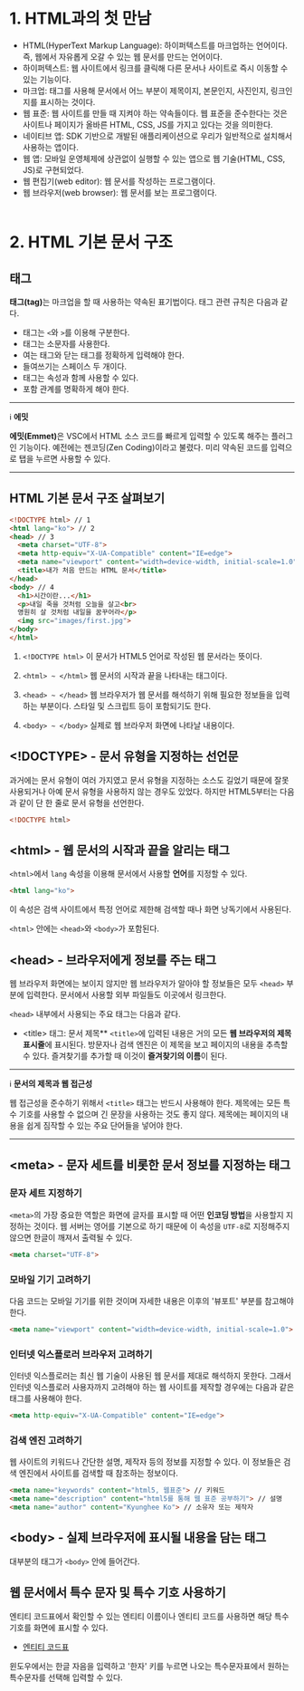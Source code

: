 # 1. HTML과의 첫 만남
- HTML(HyperText Markup Language): 하이퍼텍스트를 마크업하는 언어이다. 즉, 웹에서 자유롭게 오갈 수 있는 웹 문서를 만드는 언어이다.
- 하이퍼텍스트: 웹 사이트에서 링크를 클릭해 다른 문서나 사이트로 즉시 이동할 수 있는 기능이다.
- 마크업: 태그를 사용해 문서에서 어느 부분이 제목이지, 본문인지, 사진인지, 링크인지를 표시하는 것이다.
- 웹 표준: 웹 사이트를 만들 때 지켜야 하는 약속들이다. 웹 표준을 준수한다는 것은 사이트나 페이지가 올바른 HTML, CSS, JS를 가지고 있다는 것을 의미한다.
- 네이티브 앱: SDK 기반으로 개발된 애플리케이션으로 우리가 일반적으로 설치해서 사용하는 앱이다.
- 웹 앱: 모바일 운영체제에 상관없이 실행할 수 있는 앱으로 웹 기술(HTML, CSS, JS)로 구현되었다.
- 웹 편집기(web editor): 웹 문서를 작성하는 프로그램이다.
- 웹 브라우저(web browser): 웹 문서를 보는 프로그램이다.
<br></br>
# 2. HTML 기본 문서 구조
## 태그
<strong>태그(tag)</strong>는 마크업을 할 때 사용하는 약속된 표기법이다. 태그 관련 규칙은 다음과 같다.

- 태그는 `<`와 `>`를 이용해 구분한다.
- 태그는 소문자를 사용한다.
- 여는 태그와 닫는 태그를 정확하게 입력해야 한다.
- 들여쓰기는 스페이스 두 개이다.
- 태그는 속성과 함께 사용할 수 있다.
- 포함 관계를 명확하게 해야 한다.

---
:information_source: **에밋**

<strong>에밋(Emmet)</strong>은 VSC에서 HTML 소스 코드를 빠르게 입력할 수 있도록 해주는 플러그인 기능이다. 예전에는 젠코딩(Zen Coding)이라고 불렸다. 미리 약속된 코드를 입력으로 탭을 누르면 사용할 수 있다.

---

## HTML 기본 문서 구조 살펴보기
```html
<!DOCTYPE html> // 1
<html lang="ko"> // 2
<head> // 3
  <meta charset="UTF-8">
  <meta http-equiv="X-UA-Compatible" content="IE=edge">
  <meta name="viewport" content="width=device-width, initial-scale=1.0">
  <title>내가 처음 만드는 HTML 문서</title>
</head>
<body> // 4
  <h1>시간이란...</h1>
  <p>내일 죽을 것처럼 오늘을 살고<br>
  영원히 살 것처럼 내일을 꿈꾸어라</p>
  <img src="images/first.jpg">
</body>
</html>
```
1. `<!DOCTYPE html>`
이 문서가 HTML5 언어로 작성된 웹 문서라는 뜻이다.

2. `<html> ~ </html>`
웹 문서의 시작과 끝을 나타내는 태그이다.

3. `<head> ~ </head>`
웹 브라우저가 웹 문서를 해석하기 위해 필요한 정보들을 입력하는 부분이다. 스타일 및 스크립트 등이 포함되기도 한다.

4. `<body> ~ </body>`
실제로 웹 브라우저 화면에 나타날 내용이다.

## <!DOCTYPE> - 문서 유형을 지정하는 선언문

과거에는 문서 유형이 여러 가지였고 문서 유형을 지정하는 소스도 길었기 때문에 잘못 사용되거나 아예 문서 유형을 사용하지 않는 경우도 있었다. 하지만 HTML5부터는 다음과 같이 단 한 줄로 문서 유형을 선언한다.
```html
<!DOCTYPE html>
```

## \<html> - 웹 문서의 시작과 끝을 알리는 태그

`<html>`에서 `lang` 속성을 이용해 문서에서 사용할 **언어**를 지정할 수 있다.
```html
<html lang="ko">
```
이 속성은 검색 사이트에서 특정 언어로 제한해 검색할 때나 화면 낭독기에서 사용된다.

`<html>` 안에는 `<head>`와 `<body>`가 포함된다.

## \<head> - 브라우저에게 정보를 주는 태그

웹 브라우저 화면에는 보이지 않지만 웹 브라우저가 알아야 할 정보들은 모두 `<head>` 부분에 입력한다. 문서에서 사용할 외부 파일들도 이곳에서 링크한다.

`<head>` 내부에서 사용되는 주요 태그는 다음과 같다.

- \<title> 태그: 문서 제목**
`<title>`에 입력된 내용은 거의 모든 **웹 브라우저의 제목 표시줄**에 표시된다. 방문자나 검색 엔진은 이 제목을 보고 페이지의 내용을 추측할 수 있다. 즐겨찾기를 추가할 때 이것이 **즐겨찾기의 이름**이 된다.

---
:information_source: **문서의 제목과 웹 접근성**

웹 접근성을 준수하기 위해서 `<title>` 태그는 반드시 사용해야 한다. 제목에는 모든 특수 기호를 사용할 수 없으며 긴 문장을 사용하는 것도 좋지 않다. 제목에는 페이지의 내용을 쉽게 짐작할 수 있는 주요 단어들을 넣어야 한다.

---

## \<meta> - 문자 세트를 비롯한 문서 정보를 지정하는 태그

### 문자 세트 지정하기
`<meta>`의 가장 중요한 역할은 화면에 글자를 표시할 때 어떤 **인코딩 방법**을 사용할지 지정하는 것이다. 웹 서버는 영어를 기본으로 하기 때문에 이 속성을 `UTF-8`로 지정해주지 않으면 한글이 깨져서 출력될 수 있다.
```html
<meta charset="UTF-8">
```

### 모바일 기기 고려하기
다음 코드는 모바일 기기를 위한 것이며 자세한 내용은 이후의 '뷰포트' 부분를 참고해야 한다.
```html
<meta name="viewport" content="width=device-width, initial-scale=1.0">
```

### 인터넷 익스플로러 브라우저 고려하기
인터넷 익스플로러는 최신 웹 기술이 사용된 웹 문서를 제대로 해석하지 못한다. 그래서 인터넷 익스플로러 사용자까지 고려해야 하는 웹 사이트를 제작할 경우에는 다음과 같은 태그를 사용해야 한다.
```html
<meta http-equiv="X-UA-Compatible" content="IE=edge">
```

### 검색 엔진 고려하기
웹 사이트의 키워드나 간단한 설명, 제작자 등의 정보를 지정할 수 있다. 이 정보들은 검색 엔진에서 사이트를 검색할 때 참조하는 정보이다.
```html
<meta name="keywords" content="html5, 웹표준"> // 키워드
<meta name="description" content="html5를 통해 웹 표준 공부하기"> // 설명
<meta name="author" content="Kyunghee Ko"> // 소유자 또는 제작자
```

## \<body> - 실제 브라우저에 표시될 내용을 담는 태그
대부분의 태그가 `<body>` 안에 들어간다.

## 웹 문서에서 특수 문자 및 특수 기호 사용하기
엔티티 코드표에서 확인할 수 있는 엔티티 이름이나 엔티티 코드를 사용하면 해당 특수 기호를 화면에 표시할 수 있다.
- [엔티티 코드표](https://dev.w3.org/html5/html-author/charref)

윈도우에서는 한글 자음을 입력하고 '한자' 키를 누르면 나오는 특수문자표에서 원하는 특수문자를 선택해 입력할 수 있다.
